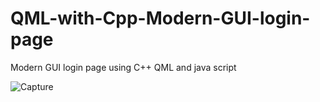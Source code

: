 # QML-with-Cpp-Modern-GUI-login-page
Modern GUI login page using C++ QML and java script 


![Capture](https://user-images.githubusercontent.com/47005278/235312459-3c49f27b-25b9-40b2-8bcc-b8bc2ab51cdf.PNG)

